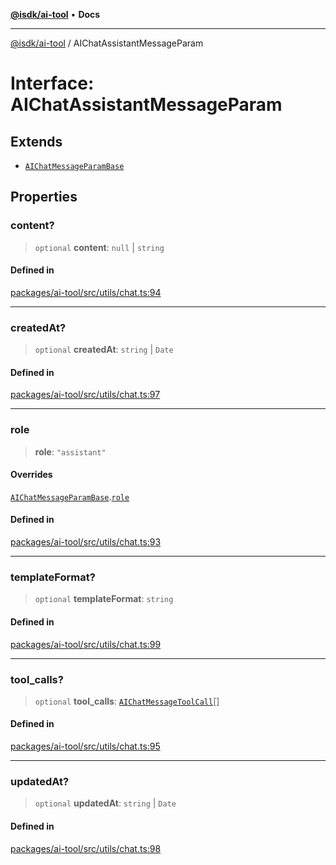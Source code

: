 [**@isdk/ai-tool**](../README.md) • **Docs**

***

[@isdk/ai-tool](../globals.md) / AIChatAssistantMessageParam

# Interface: AIChatAssistantMessageParam

## Extends

- [`AIChatMessageParamBase`](AIChatMessageParamBase.md)

## Properties

### content?

> `optional` **content**: `null` \| `string`

#### Defined in

[packages/ai-tool/src/utils/chat.ts:94](https://github.com/isdk/ai-tool.js/blob/fe6b47f429fb128627d2210e367fa914b891d314/src/utils/chat.ts#L94)

***

### createdAt?

> `optional` **createdAt**: `string` \| `Date`

#### Defined in

[packages/ai-tool/src/utils/chat.ts:97](https://github.com/isdk/ai-tool.js/blob/fe6b47f429fb128627d2210e367fa914b891d314/src/utils/chat.ts#L97)

***

### role

> **role**: `"assistant"`

#### Overrides

[`AIChatMessageParamBase`](AIChatMessageParamBase.md).[`role`](AIChatMessageParamBase.md#role)

#### Defined in

[packages/ai-tool/src/utils/chat.ts:93](https://github.com/isdk/ai-tool.js/blob/fe6b47f429fb128627d2210e367fa914b891d314/src/utils/chat.ts#L93)

***

### templateFormat?

> `optional` **templateFormat**: `string`

#### Defined in

[packages/ai-tool/src/utils/chat.ts:99](https://github.com/isdk/ai-tool.js/blob/fe6b47f429fb128627d2210e367fa914b891d314/src/utils/chat.ts#L99)

***

### tool\_calls?

> `optional` **tool\_calls**: [`AIChatMessageToolCall`](AIChatMessageToolCall.md)[]

#### Defined in

[packages/ai-tool/src/utils/chat.ts:95](https://github.com/isdk/ai-tool.js/blob/fe6b47f429fb128627d2210e367fa914b891d314/src/utils/chat.ts#L95)

***

### updatedAt?

> `optional` **updatedAt**: `string` \| `Date`

#### Defined in

[packages/ai-tool/src/utils/chat.ts:98](https://github.com/isdk/ai-tool.js/blob/fe6b47f429fb128627d2210e367fa914b891d314/src/utils/chat.ts#L98)
